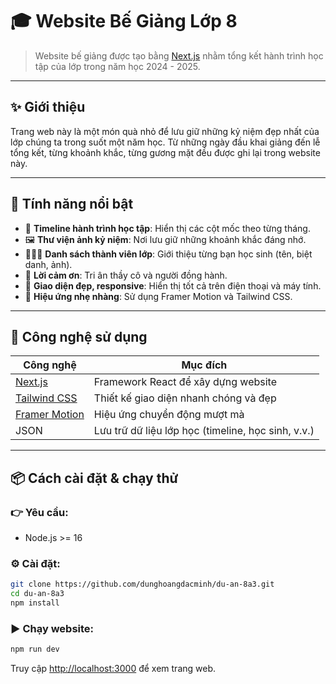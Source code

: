 # 🎓 Website Bế Giảng Lớp 8

> Website bế giảng được tạo bằng [Next.js](https://nextjs.org/) nhằm tổng kết hành trình học tập của lớp trong năm học 2024 - 2025.

---

## ✨ Giới thiệu

Trang web này là một món quà nhỏ để lưu giữ những kỷ niệm đẹp nhất của lớp chúng ta trong suốt một năm học. Từ những ngày đầu khai giảng đến lễ tổng kết, từng khoảnh khắc, từng gương mặt đều được ghi lại trong website này.

---

## 🧩 Tính năng nổi bật

- 📆 **Timeline hành trình học tập**: Hiển thị các cột mốc theo từng tháng.
- 🖼️ **Thư viện ảnh kỷ niệm**: Nơi lưu giữ những khoảnh khắc đáng nhớ.
- 🧑‍🤝‍🧑 **Danh sách thành viên lớp**: Giới thiệu từng bạn học sinh (tên, biệt danh, ảnh).
- 🙏 **Lời cảm ơn**: Tri ân thầy cô và người đồng hành.
- 🌙 **Giao diện đẹp, responsive**: Hiển thị tốt cả trên điện thoại và máy tính.
- 🎨 **Hiệu ứng nhẹ nhàng**: Sử dụng Framer Motion và Tailwind CSS.

---

## 🚀 Công nghệ sử dụng

| Công nghệ                                       | Mục đích                                           |
| ----------------------------------------------- | -------------------------------------------------- |
| [Next.js](https://nextjs.org/)                  | Framework React để xây dựng website                |
| [Tailwind CSS](https://tailwindcss.com/)        | Thiết kế giao diện nhanh chóng và đẹp              |
| [Framer Motion](https://www.framer.com/motion/) | Hiệu ứng chuyển động mượt mà                       |
| JSON                                            | Lưu trữ dữ liệu lớp học (timeline, học sinh, v.v.) |

---

## 📦 Cách cài đặt & chạy thử

### 👉 Yêu cầu:

- Node.js >= 16

### ⚙️ Cài đặt:

```bash
git clone https://github.com/dunghoangdacminh/du-an-8a3.git
cd du-an-8a3
npm install
```

### ▶️ Chạy website:

```bash
npm run dev
```

Truy cập [http://localhost:3000](http://localhost:3000) để xem trang web.
